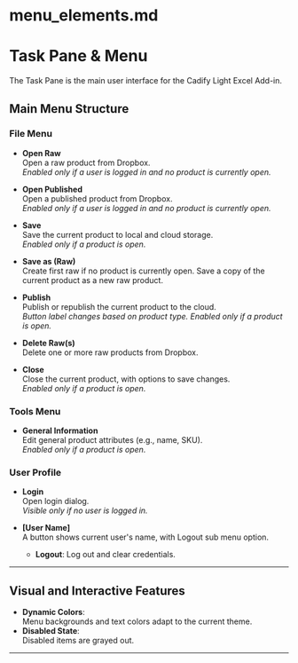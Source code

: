# menu_elements.md

# Task Pane & Menu

The Task Pane is the main user interface for the Cadify Light Excel Add-in.  

## Main Menu Structure

### File Menu

- **Open Raw**  
  Open a raw product from Dropbox.  
  *Enabled only if a user is logged in and no product is currently open.*

- **Open Published**  
  Open a published product from Dropbox.  
  *Enabled only if a user is logged in and no product is currently open.*

- **Save**  
  Save the current product to local and cloud storage.  
  *Enabled only if a product is open.*

- **Save as (Raw)**  
  Create first raw if no product is currently open. Save a copy of the current product as a new raw product.

- **Publish**  
  Publish or republish the current product to the cloud.  
  *Button label changes based on product type. Enabled only if a product is open.*

- **Delete Raw(s)**  
  Delete one or more raw products from Dropbox.

- **Close**  
  Close the current product, with options to save changes.  
  *Enabled only if a product is open.*

### Tools Menu

- **General Information**  
  Edit general product attributes (e.g., name, SKU).  
  *Enabled only if a product is open.*

### User Profile

- **Login**  
  Open login dialog.  
  *Visible only if no user is logged in.*

- **[User Name]**  
  A button shows current user's name, with Logout sub menu option.
  - **Logout**: Log out and clear credentials.

---

## Visual and Interactive Features

- **Dynamic Colors**:  
  Menu backgrounds and text colors adapt to the current theme.
- **Disabled State**:  
  Disabled items are grayed out.

---